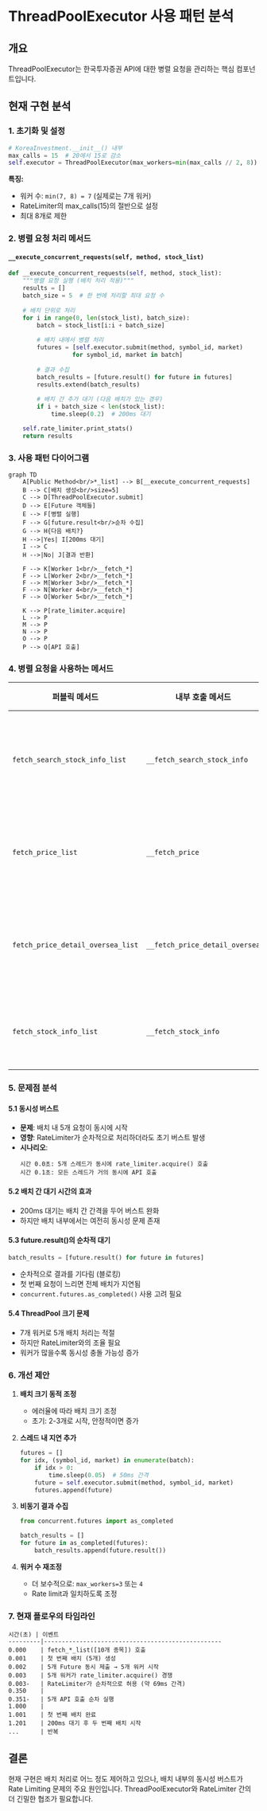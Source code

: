 # ThreadPoolExecutor 사용 패턴 분석

## 개요
ThreadPoolExecutor는 한국투자증권 API에 대한 병렬 요청을 관리하는 핵심 컴포넌트입니다.

## 현재 구현 분석

### 1. 초기화 및 설정
```python
# KoreaInvestment.__init__() 내부
max_calls = 15  # 20에서 15로 감소
self.executor = ThreadPoolExecutor(max_workers=min(max_calls // 2, 8))  # 최대 8개 워커
```

**특징:**
- 워커 수: `min(7, 8) = 7` (실제로는 7개 워커)
- RateLimiter의 max_calls(15)의 절반으로 설정
- 최대 8개로 제한

### 2. 병렬 요청 처리 메서드

#### `__execute_concurrent_requests(self, method, stock_list)`

```python
def __execute_concurrent_requests(self, method, stock_list):
    """병렬 요청 실행 (배치 처리 적용)"""
    results = []
    batch_size = 5  # 한 번에 처리할 최대 요청 수
    
    # 배치 단위로 처리
    for i in range(0, len(stock_list), batch_size):
        batch = stock_list[i:i + batch_size]
        
        # 배치 내에서 병렬 처리
        futures = [self.executor.submit(method, symbol_id, market) 
                  for symbol_id, market in batch]
        
        # 결과 수집
        batch_results = [future.result() for future in futures]
        results.extend(batch_results)
        
        # 배치 간 추가 대기 (다음 배치가 있는 경우)
        if i + batch_size < len(stock_list):
            time.sleep(0.2)  # 200ms 대기

    self.rate_limiter.print_stats()
    return results
```

### 3. 사용 패턴 다이어그램

```mermaid
graph TD
    A[Public Method<br/>*_list] --> B[__execute_concurrent_requests]
    B --> C[배치 생성<br/>size=5]
    C --> D[ThreadPoolExecutor.submit]
    D --> E[Future 객체들]
    E --> F[병렬 실행]
    F --> G[future.result<br/>순차 수집]
    G --> H{다음 배치?}
    H -->|Yes| I[200ms 대기]
    I --> C
    H -->|No| J[결과 반환]
    
    F --> K[Worker 1<br/>__fetch_*]
    F --> L[Worker 2<br/>__fetch_*]
    F --> M[Worker 3<br/>__fetch_*]
    F --> N[Worker 4<br/>__fetch_*]
    F --> O[Worker 5<br/>__fetch_*]
    
    K --> P[rate_limiter.acquire]
    L --> P
    M --> P
    N --> P
    O --> P
    P --> Q[API 호출]
```

### 4. 병렬 요청을 사용하는 메서드

| 퍼블릭 메서드 | 내부 호출 메서드 | 용도 |
|-------------|----------------|-----|
| `fetch_search_stock_info_list` | `__fetch_search_stock_info` | 국내 주식 정보 검색 |
| `fetch_price_list` | `__fetch_price` | 주식 현재가 조회 |
| `fetch_price_detail_oversea_list` | `__fetch_price_detail_oversea` | 해외주식 상세 조회 |
| `fetch_stock_info_list` | `__fetch_stock_info` | 주식 정보 조회 |

### 5. 문제점 분석

#### 5.1 동시성 버스트
- **문제**: 배치 내 5개 요청이 동시에 시작
- **영향**: RateLimiter가 순차적으로 처리하더라도 초기 버스트 발생
- **시나리오**: 
  ```
  시간 0.0초: 5개 스레드가 동시에 rate_limiter.acquire() 호출
  시간 0.1초: 모든 스레드가 거의 동시에 API 호출
  ```

#### 5.2 배치 간 대기 시간의 효과
- 200ms 대기는 배치 간 간격을 두어 버스트 완화
- 하지만 배치 내부에서는 여전히 동시성 문제 존재

#### 5.3 future.result()의 순차적 대기
```python
batch_results = [future.result() for future in futures]
```
- 순차적으로 결과를 기다림 (블로킹)
- 첫 번째 요청이 느리면 전체 배치가 지연됨
- `concurrent.futures.as_completed()` 사용 고려 필요

#### 5.4 ThreadPool 크기 문제
- 7개 워커로 5개 배치 처리는 적절
- 하지만 RateLimiter와의 조율 필요
- 워커가 많을수록 동시성 충돌 가능성 증가

### 6. 개선 제안

1. **배치 크기 동적 조정**
   - 에러율에 따라 배치 크기 조정
   - 초기: 2-3개로 시작, 안정적이면 증가

2. **스레드 내 지연 추가**
   ```python
   futures = []
   for idx, (symbol_id, market) in enumerate(batch):
       if idx > 0:
           time.sleep(0.05)  # 50ms 간격
       future = self.executor.submit(method, symbol_id, market)
       futures.append(future)
   ```

3. **비동기 결과 수집**
   ```python
   from concurrent.futures import as_completed
   
   batch_results = []
   for future in as_completed(futures):
       batch_results.append(future.result())
   ```

4. **워커 수 재조정**
   - 더 보수적으로: `max_workers=3` 또는 `4`
   - Rate limit과 일치하도록 조정

### 7. 현재 플로우의 타임라인

```
시간(초) | 이벤트
---------|--------------------------------------------------
0.000    | fetch_*_list([10개 종목]) 호출
0.001    | 첫 번째 배치 (5개) 생성
0.002    | 5개 Future 동시 제출 → 5개 워커 시작
0.003    | 5개 워커가 rate_limiter.acquire() 경쟁
0.003-   | RateLimiter가 순차적으로 허용 (약 69ms 간격)
0.350    | 
0.351-   | 5개 API 호출 순차 실행
1.000    |
1.001    | 첫 번째 배치 완료
1.201    | 200ms 대기 후 두 번째 배치 시작
...      | 반복
```

## 결론

현재 구현은 배치 처리로 어느 정도 제어하고 있으나, 배치 내부의 동시성 버스트가 Rate Limiting 문제의 주요 원인입니다. ThreadPoolExecutor와 RateLimiter 간의 더 긴밀한 협조가 필요합니다. 